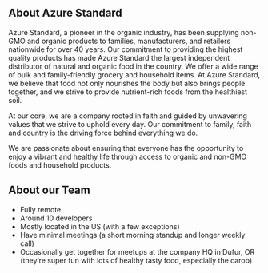 ## About Azure Standard

Azure Standard, a pioneer in the organic industry, has been supplying non-GMO and organic products to families, manufacturers, and retailers nationwide for over 40 years. Our commitment to providing the highest quality products has made Azure Standard the largest independent distributor of natural and organic food in the country. We offer a wide range of bulk and family-friendly grocery and household items. At Azure Standard, we believe that food not only nourishes the body but also brings people together, and we strive to provide nutrient-rich foods from the healthiest soil.

At our core, we are a company rooted in faith and guided by unwavering values that we strive to uphold every day. Our commitment to family, faith and country is the driving force behind everything we do.

We are passionate about ensuring that everyone has the opportunity to enjoy a vibrant and healthy life through access to organic and non-GMO foods and household products.

## About our Team

- Fully remote
- Around 10 developers
- Mostly located in the US (with a few exceptions)
- Have minimal meetings (a short morning standup and longer weekly call)
- Occasionally get together for meetups at the company HQ in Dufur, OR (they’re super fun with lots of healthy tasty food, especially the carob)
